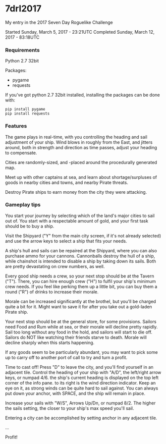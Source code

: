 # 7drl2017
My entry in the 2017 Seven Day Roguelike Challenge

Started Sunday, March 5, 2017 - 23:21UTC
Completed Sunday, March 12, 2017 - 83:18UTC


### Requirements
Python 2.7 32bit

Packages:
- pygame
- requests

If you've got python 2.7 32bit installed, installing the packages can be done with:

``` 
pip install pygame
pip install requests
```

### Features

The game plays in real-time, with you controlling the heading and sail adjustment of your ship. Wind blows in roughly from the East, and jitters around, both in strength and direction as time passes, adjust your heading to compensate.

Cities are randomly-sized, and -placed around the procedurally generated map.

Meet up with other captains at sea, and learn about shortage/surpluses of goods in nearby cities and towns, and nearby Pirate threats.

Destroy Pirate ships to earn money from the city they were attacking.

### Gameplay tips

You start your journey by selecting which of the land's major cities to sail out of. You start with a respectable amount of gold, and your first task should be to buy a ship.

Visit the Shipyard ("Y" from the main city screen, if it's not already selected) and use the arrow keys to select a ship that fits your needs.

A ship's hull and sails can be repaired at the Shipyard, where you can also purchase ammo for your cannons. Cannonballs destroy the hull of a ship, while chainshot is intended to disable a ship by taking down its sails. Both are pretty devastating on crew numbers, as well.

Every good ship needs a crew, so your next stop should be at the Tavern ("T"). There, you can hire enough crew ("H") to fulfil your ship's minimum crew needs. If you feel like perking them up a little bit, you can buy them a round ("R") of drinks to increase their morale.

Morale can be increased significantly at the brothel, but you'll be charged quite a bit for it. Might want to save it for after you take out a gold-laden Pirate ship.

Your next stop should be at the general store, for some provisions. Sailors need Food and Rum while at sea, or their morale will decline pretty rapidly. Sail too long without any food in the hold, and sailors will start to die off. Sailors do NOT like watching their friends starve to death. Morale will decline sharply when this starts happening.

If any goods seem to be particularly abundant, you may want to pick some up to carry off to another port of call to try and turn a profit.

Time to cast off! Press "D" to leave the city, and you'll find yourself in an adjacent tile. Control the heading of your ship with "A/D", the left/right arrow keys, or numpad 4/6. the ship's current heading is displayed on the top left corner of the info pane. to its right is the wind direction indicator. Keep an eye on it, as strong winds can be quite hard to sail against. You can always put down your anchor, with SPACE, and the ship will remain in place.

Increase your sails with "W/S", Arrows Up/Dn, or numpad 8/2. The higher the sails setting, the closer to your ship's max speed you'll sail.

Entering a city can be accomplished by setting anchor in any adjacent tile.

...

Profit!

